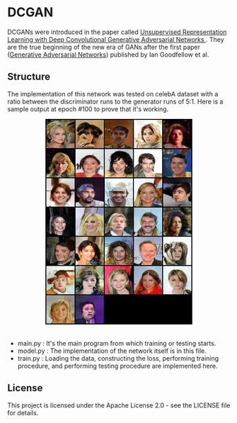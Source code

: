 # DCGAN
DCGANs were introduced in the paper called [Unsupervised Representation Learning with Deep Convolutional Generative Adversarial Networks
](https://arxiv.org/abs/1511.06434). They are the true beginning of the new era of GANs after the first paper ([Generative Adversarial Networks](https://arxiv.org/abs/1406.2661)) published by Ian Goodfellow et al.

## Structure
The implementation of this network was tested on celebA dataset with a ratio between the discriminator runs to the generator runs of 5:1. Here is a sample output at epoch #100 to prove that it's working.
<div align="center">
<img src="https://github.com/MG2033/GANs/blob/master/figures/samples_epoch_99.png"><br><br>
</div>


- main.py  : It's the main program from which training or testing starts.
- model.py : The implementation of the network itself is in this file.
- train.py : Loading the data, constructing the loss, performing training procedure, and performing testing procedure are implemented here.

## License
This project is licensed under the Apache License 2.0 - see the LICENSE file for details.

